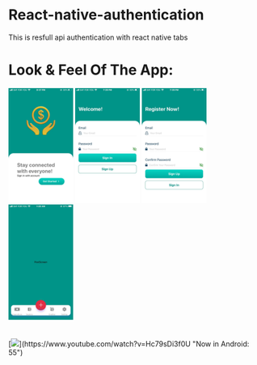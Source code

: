 # React-native-authentication
This is resfull api authentication with react native
tabs
# Look & Feel Of The App:

<div>
<img src="./assets/files/img3.jpeg" width="128"/>
<img src="./assets/files/img1.jpeg" width="128"/>
<img src="./assets/files/img2.jpeg" width="128"/>
<img src="./assets/files/img4.jpeg" width="128"/>
</div>
<br/>
<br/>
<div>
[<img src="./assets/files/video1.mp4" width="50%">](https://www.youtube.com/watch?v=Hc79sDi3f0U "Now in Android: 55")
</div>